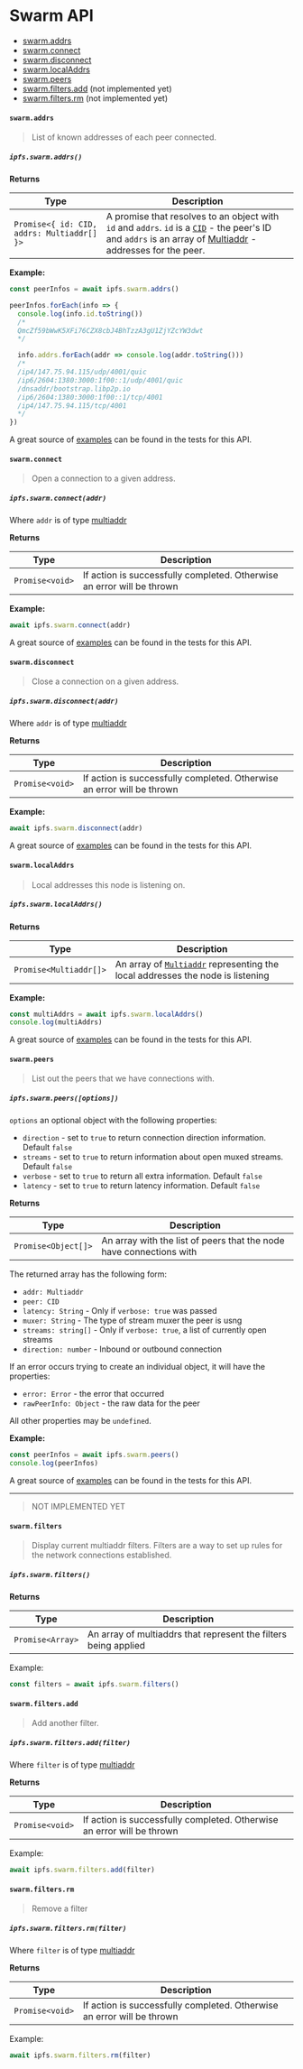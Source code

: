 # Swarm API

* [swarm.addrs](#swarmaddrs)
* [swarm.connect](#swarmconnect)
* [swarm.disconnect](#swarmdisconnect)
* [swarm.localAddrs](#swarmlocaladdrs)
* [swarm.peers](#swarmpeers)
* [swarm.filters.add](#swarmfiltersadd) (not implemented yet)
* [swarm.filters.rm](#swarmfiltersrm) (not implemented yet)

#### `swarm.addrs`

> List of known addresses of each peer connected.

##### `ipfs.swarm.addrs()`

**Returns**

| Type | Description |
| -------- | -------- |
| `Promise<{ id: CID, addrs: Multiaddr[] }>` | A promise that resolves to an object with `id` and `addrs`. `id` is a [`CID`](https://github.com/multiformats/js-cid) - the peer's ID and `addrs` is an array of [Multiaddr](https://github.com/multiformats/js-multiaddr/) - addresses for the peer. |

**Example:**

```JavaScript
const peerInfos = await ipfs.swarm.addrs()

peerInfos.forEach(info => {
  console.log(info.id.toString())
  /*
  QmcZf59bWwK5XFi76CZX8cbJ4BhTzzA3gU1ZjYZcYW3dwt
  */

  info.addrs.forEach(addr => console.log(addr.toString()))
  /*
  /ip4/147.75.94.115/udp/4001/quic
  /ip6/2604:1380:3000:1f00::1/udp/4001/quic
  /dnsaddr/bootstrap.libp2p.io
  /ip6/2604:1380:3000:1f00::1/tcp/4001
  /ip4/147.75.94.115/tcp/4001
  */
})

```

A great source of [examples][] can be found in the tests for this API.

#### `swarm.connect`

> Open a connection to a given address.

##### `ipfs.swarm.connect(addr)`

Where `addr` is of type [multiaddr](https://github.com/multiformats/js-multiaddr)

**Returns**

| Type | Description |
| -------- | -------- |
| `Promise<void>` | If action is successfully completed. Otherwise an error will be thrown |

**Example:**

```JavaScript
await ipfs.swarm.connect(addr)
```

A great source of [examples][] can be found in the tests for this API.

#### `swarm.disconnect`

> Close a connection on a given address.

##### `ipfs.swarm.disconnect(addr)`

Where `addr` is of type [multiaddr](https://github.com/multiformats/js-multiaddr)

**Returns**

| Type | Description |
| -------- | -------- |
| `Promise<void>` | If action is successfully completed. Otherwise an error will be thrown |

**Example:**

```JavaScript
await ipfs.swarm.disconnect(addr)
```

A great source of [examples][] can be found in the tests for this API.

#### `swarm.localAddrs`

> Local addresses this node is listening on.

##### `ipfs.swarm.localAddrs()`

**Returns**

| Type | Description |
| -------- | -------- |
| `Promise<Multiaddr[]>` | An array of [`Multiaddr`](https://github.com/multiformats/js-multiaddr) representing the local addresses the node is listening |

**Example:**

```JavaScript
const multiAddrs = await ipfs.swarm.localAddrs()
console.log(multiAddrs)
```

A great source of [examples][] can be found in the tests for this API.

#### `swarm.peers`

> List out the peers that we have connections with.

##### `ipfs.swarm.peers([options])`

`options` an optional object with the following properties:
  - `direction` - set to `true` to return connection direction information. Default `false`
  - `streams` - set to `true` to return information about open muxed streams. Default `false`
  - `verbose` - set to `true` to return all extra information. Default `false`
  - `latency` - set to `true` to return latency information. Default `false`

**Returns**

| Type | Description |
| -------- | -------- |
| `Promise<Object[]>` | An array with the list of peers that the node have connections with |

The returned array has the following form:

- `addr: Multiaddr`
- `peer: CID`
- `latency: String` - Only if `verbose: true`  was passed
- `muxer: String` - The type of stream muxer the peer is usng
- `streams: string[]` - Only if `verbose: true`, a list of currently open streams
- `direction: number` - Inbound or outbound connection

If an error occurs trying to create an individual object, it will have the properties:

- `error: Error` - the error that occurred
- `rawPeerInfo: Object` - the raw data for the peer

All other properties may be `undefined`.

**Example:**

```JavaScript
const peerInfos = await ipfs.swarm.peers()
console.log(peerInfos)
```

A great source of [examples][] can be found in the tests for this API.

------------------------------

> NOT IMPLEMENTED YET

#### `swarm.filters`

> Display current multiaddr filters. Filters are a way to set up rules for the network connections established.

##### `ipfs.swarm.filters()`

**Returns**

| Type | Description |
| -------- | -------- |
| `Promise<Array>` | An array of multiaddrs that represent the filters being applied |

Example:

```JavaScript
const filters = await ipfs.swarm.filters()
```

#### `swarm.filters.add`

> Add another filter.

##### `ipfs.swarm.filters.add(filter)`

Where `filter` is of type [multiaddr]()

**Returns**

| Type | Description |
| -------- | -------- |
| `Promise<void>` | If action is successfully completed. Otherwise an error will be thrown |

Example:

```JavaScript
await ipfs.swarm.filters.add(filter)
```

#### `swarm.filters.rm`

> Remove a filter

##### `ipfs.swarm.filters.rm(filter)`

Where `filter` is of type [multiaddr]()

**Returns**

| Type | Description |
| -------- | -------- |
| `Promise<void>` | If action is successfully completed. Otherwise an error will be thrown |

Example:

```JavaScript
await ipfs.swarm.filters.rm(filter)
```

[examples]: https://github.com/ipfs/interface-ipfs-core/blob/master/src/swarm
